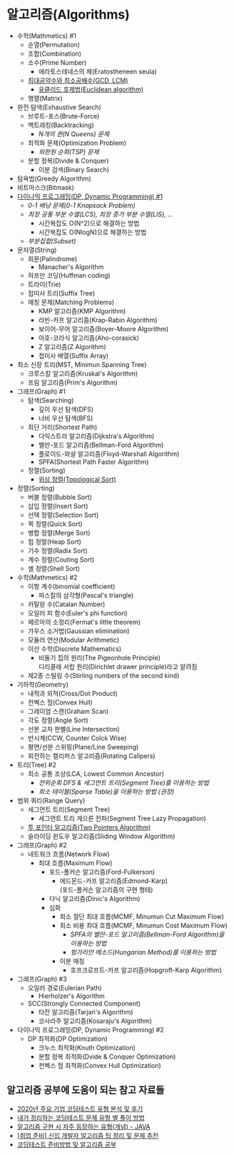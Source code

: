 # 알고리즘(Algorithms)

- 수학(Mathmetics) #1
  - 순열(Permutation)
  - 조합(Combination)
  - 소수(Prime Number)
    - 에라토스테네스의 체(Eratostheneen seula)
  - [최대공약수와 최소공배수(GCD, LCM)](./contents/GCD-and-LCM.md)
    - [유클리드 호제법(Euclidean algorithm)](./contents/Euclidean-algorithm.md)
  - 행렬(Matrix)
- 완전 탐색(Exhaustive Search)
  - 브루트-포스(Brute-Force)
  - 백트래킹(Backtracking)
    - _N개의 퀸(N Queens) 문제_
  - 최적화 문제(Optimization Problem)
    - _외판원 순회(TSP) 문제_
  - 분할 정복(Divide & Conquer)
    - 이분 검색(Binary Search)
- 탐욕법(Greedy Algorithm)
- 비트마스크(Bitmask)
- [다이나믹 프로그래밍(DP, Dynamic Programming) #1](./contents/Dynamic-Programming-01.md)
  - _0-1 배낭 문제(0-1 Knapsack Problem)_
  - _최장 공통 부분 수열(LCS), 최장 증가 부분 수열(LIS), ..._
    - 시간복잡도 O(N^2)으로 해결하는 방법
    - 시간복잡도 O(NlogN)으로 해결하는 방법
  - _부분집합(Subset)_
- 문자열(String)
  - 회문(Palindrome)
    - Manacher's Algorithm
  - 허프만 코딩(Huffman coding)
  - 트라이(Trie)
  - 접미사 트리(Suffix Tree)
  - 매칭 문제(Matching Problems)
    - KMP 알고리즘(KMP Algorithm)
    - 라빈-카프 알고리즘(Krap-Rabin Algorithm)
    - 보이어-무어 알고리즘(Boyer-Moore Algorithm)
    - 아호-코라식 알고리즘(Aho-corasick)
    - Z 알고리즘(Z Algorithm)
    - 접미사 배열(Suffix Array)
- 최소 신장 트리(MST, Minimun Spanning Tree)
  - 크루스칼 알고리즘(Kruskal's Algorithm)
  - 프림 알고리즘(Prim's Algorithm)
- 그래프(Graph) #1
  - 탐색(Searching)
    - 깊이 우선 탐색(DFS)
    - 너비 우선 탐색(BFS)
  - 최단 거리(Shortest Path)
    - 다익스트라 알고리즘(Dijkstra's Algorithm)
    - 벨만-포드 알고리즘(Bellman-Ford Algorithm)
    - 플로이드-와샬 알고리즘(Floyd-Warshall Algorithm)
    - SPFA(Shortest Path Faster Algorithm)
  - 정렬(Sorting)
    - [위상 정렬(Topological Sort)](./contents/Topological-Sort.md)
- 정렬(Sorting)
  - 버블 정렬(Bubble Sort)
  - 삽입 정렬(Insert Sort)
  - 선택 정렬(Selection Sort)
  - 퀵 정렬(Quick Sort)
  - 병합 정렬(Merge Sort)
  - 힙 정렬(Heap Sort)
  - 기수 정렬(Radix Sort)
  - 계수 정렬(Couting Sort)
  - 셸 정렬(Shell Sort)
- 수학(Mathmetics) #2
  - 이항 계수(binomial coefficient)
    - 파스칼의 삼각형(Pascal's triangle)
  - 카탈랑 수(Catalan Number)
  - 오일러 피 함수(Euler's phi function)
  - 페르마의 소정리(Fermat's little theorem)
  - 가우스 소거법(Gaussian elimination)
  - 모듈러 연산(Modular Arithmetic)
  - 이산 수학(Discrete Mathematics)
    - 비둘기 집의 원리(The Pigeonhole Principle)  
      디리클레 서랍 원리(Dirichlet drawer principle)라고 알려짐
  - 제2종 스털링 수(Stirling numbers of the second kind)
- 기하학(Geometry)
  - 내적과 외적(Cross/Dot Product)
  - 컨벡스 헐(Convex Hull)
  - 그레이엄 스캔(Graham Scan)
  - 각도 정렬(Angle Sort)
  - 선분 교차 판별(Line Intersection)
  - 반시계(CCW, Counter Colck Wise)
  - 평면/선분 스위핑(Plane/Line Sweeping)
  - 회전하는 캘리퍼스 알고리즘(Rotating Calipers)
- 트리(Tree) #2
  - 최소 공통 조상(LCA, Lowest Common Ancestor)
    - _전위순회 DFS & 세그먼트 트리(Segment Tree)를 이용하는 방법_
    - _희소 테이블(Sparse Table)을 이용하는 방법 (권장)_
- 범위 쿼리(Range Query)
  - 세그먼트 트리(Segment Tree)
    - 세그먼트 트리 게으른 전파(Segment Tree Lazy Propagation)
  - [투 포인터 알고리즘(Two Pointers Algorithm)](./contents/Two-Pointers.md)
  - 슬라이딩 윈도우 알고리즘(Sliding Window Algorithm)
- 그래프(Graph) #2
  - 네트워크 흐름(Network Flow)
    - 최대 흐름(Maximum Flow)
      - 포드-폴커슨 알고리즘(Ford-Fulkerson)
        - 에드몬드-카프 알고리즘(Edmond-Karp)  
          (포드-폴커슨 알고리즘의 구현 형태)
      - 다닉 알고리즘(Dinic's Algorithm)
      - 심화
        - 최소 절단 최대 흐름(MCMF, Minumun Cut Maximum Flow)
        - 최소 비용 최대 흐름(MCMF, Minumun Cost Maximum Flow)
          - _SPFA의 벨만-포드 알고리즘(Bellman-Ford Algorithm)을 이용하는 방법_
          - _헝가리안 메소드(Hungarian Method)를 이용하는 방법_
        - 이분 매칭
          - 호프크로프트-카프 알고리즘(Hopgroft-Karp Algorithm)
- 그래프(Graph) #3
  - 오일러 경로(Eulerian Path)
    - Hierholzer's Algorithm
  - SCC(Strongly Connected Component)
    - 타잔 알고리즘(Tarjan's Algorithm)
    - 코사라주 알고리즘(Kosaraju's Algorithm)
- 다이나믹 프로그래밍(DP, Dynamic Programming) #2
  - DP 최적화(DP Optimization)
    - 크누스 최적화(Knuth Optimization)
    - 분할 정복 최적화(Dvide & Conquer Optimization)
    - 컨벡스 헐 최적화(Convex Hull Optimization)

## 알고리즘 공부에 도움이 되는 참고 자료들

- [2020년 주요 기업 코딩테스트 유형 분석 및 후기](https://suhwanc.tistory.com/153)
- [내가 정리하는 코딩테스트 문제 유형 별 풀이 방법](https://myeongmy.tistory.com/55)
- [알고리즘 구현 시 자주 등장하는 유형(개념) - JAVA](https://myeongmy.tistory.com/9)
- [[취업 준비] 신입 개발자 알고리즘 팁 정리 및 문제 추천](https://mangkyu.tistory.com/181)
- [코딩테스트 준비방법 및 알고리즘 공부](https://090k.tistory.com/32)

